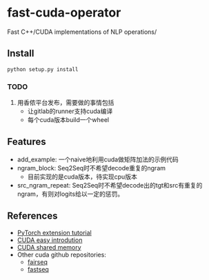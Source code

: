 # fast-cuda-operator

Fast C++/CUDA implementations of NLP operations/

## Install
`python setup.py install`

### TODO
1. 用香侬平台发布，需要做的事情包括
    * 让gitlab的runner支持cuda编译
    * 每个cuda版本build一个wheel

## Features
* add_example: 一个naive地利用cuda做矩阵加法的示例代码
* ngram_block: Seq2Seq时不希望decode重复的ngram
    * 目前实现的是cuda版本，待实现cpu版本
* src_ngram_repeat: Seq2Seq时不希望decode出的tgt和src有重复的ngram，有则对logits给以一定的惩罚。
## References
* [PyTorch extension tutorial](https://pytorch.org/tutorials/advanced/cpp_extension.html)
* [CUDA easy introdution](https://developer.nvidia.com/blog/even-easier-introduction-cuda/)
* [CUDA shared memory](https://developer.nvidia.com/blog/using-shared-memory-cuda-cc/)
* Other cuda github repositories:
    * [fairseq](https://github.com/pytorch/fairseq)
    * [fastseq](https://github.com/microsoft/fastseq)
